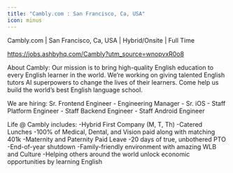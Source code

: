 ```yaml
---
title: "Cambly.com : San Francisco, Ca, USA"
icon: minus
---
```

Cambly.com | San Francisco, Ca, USA | Hybrid&#x2F;Onsite | Full Time

<a href="https:&#x2F;&#x2F;jobs.ashbyhq.com&#x2F;Cambly?utm_source=wnopvxR0o8">https:&#x2F;&#x2F;jobs.ashbyhq.com&#x2F;Cambly?utm_source=wnopvxR0o8</a>

About Cambly: Our mission is to bring high-quality English education to every English learner in the world. We’re working on giving talented English tutors AI superpowers to change the lives of their learners. Come help us build the world’s best English language school.

We are hiring: Sr. Frontend Engineer - Engineering Manager - Sr. iOS - Staff Platform Engineer - Staff Backend Engineer - Staff Android Engineer

Life @ Cambly includes:
-Hybrid First Company (M, T, Th)
-Catered Lunches
-100% of Medical, Dental, and Vision paid along with matching 401k
-Maternity and Paternity Paid Leave
-20 days of true, unbothered PTO
-End-of-year shutdown
-Family-friendly environment with amazing WLB and Culture
-Helping others around the world unlock economic opportunities by learning English
